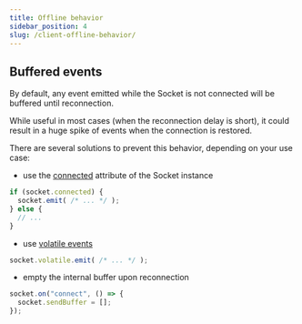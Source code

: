 ```yaml
---
title: Offline behavior
sidebar_position: 4
slug: /client-offline-behavior/
---
```


## Buffered events

By default, any event emitted while the Socket is not connected will be buffered until reconnection.

While useful in most cases (when the reconnection delay is short), it could result in a huge spike of events when the connection is restored.  

There are several solutions to prevent this behavior, depending on your use case:

- use the [connected](/docs/v4/client-socket-instance/#Socket-connected) attribute of the Socket instance

```js
if (socket.connected) {
  socket.emit( /* ... */ );
} else {
  // ...
}
```

- use [volatile events](/docs/v4/emitting-events/#Volatile-events)

```js
socket.volatile.emit( /* ... */ );
```

- empty the internal buffer upon reconnection

```js
socket.on("connect", () => {
  socket.sendBuffer = [];
});
```
